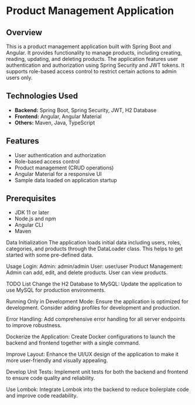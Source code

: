 # Product Management Application

## Overview

This is a product management application built with Spring Boot and Angular. It provides functionality to manage products, including creating, reading, updating, and deleting products. The application features user authentication and authorization using Spring Security and JWT tokens. It supports role-based access control to restrict certain actions to admin users only.

## Technologies Used

- **Backend:** Spring Boot, Spring Security, JWT, H2 Database
- **Frontend:** Angular, Angular Material
- **Others:** Maven, Java, TypeScript

## Features

- User authentication and authorization
- Role-based access control
- Product management (CRUD operations)
- Angular Material for a responsive UI
- Sample data loaded on application startup

## Prerequisites

- JDK 11 or later
- Node.js and npm
- Angular CLI
- Maven


Data Initialization
The application loads initial data including users, roles, categories, and products through the DataLoader class. This helps to get started with some pre-defined data.

Usage
Login:
Admin: admin/admin
User: user/user
Product Management:
Admin can add, edit, and delete products.
User can view products.


TODO List
 Change the H2 Database to MySQL:
Update the application to use MySQL for production environments.

 Running Only in Development Mode:
Ensure the application is optimized for development. Consider adding profiles for development and production.

 Error Handling:
Add comprehensive error handling for all server endpoints to improve robustness.

 Dockerize the Application:
Create Docker configurations to launch the backend and frontend together with a single command.

 Improve Layout:
Enhance the UI/UX design of the application to make it more user-friendly and visually appealing.

 Develop Unit Tests:
Implement unit tests for both the backend and frontend to ensure code quality and reliability.

 Use Lombok:
Integrate Lombok into the backend to reduce boilerplate code and improve code readability.
